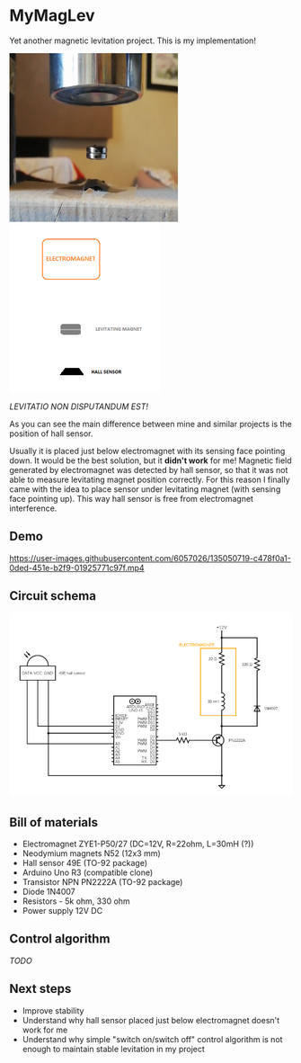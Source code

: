 # MyMagLev
Yet another magnetic levitation project. This is my implementation!

<img src="/doc/demo-image.png" width="300" height="300"/><img src="/doc/hall-sensor-position.png" height="300" />

<i>LEVITATIO NON DISPUTANDUM EST!</i>

As you can see the main difference between mine and similar projects is the position of hall sensor. 

Usually it is placed just below electromagnet  with its sensing face pointing down.
It would be the best solution, but it **didn't work** for me!
Magnetic field generated by electromagnet was detected by hall sensor, so that it was not able to measure levitating magnet position correctly.
For this reason I finally came with the idea to place sensor under levitating magnet (with sensing face pointing up). This way hall sensor 
is free from electromagnet interference.

## Demo
https://user-images.githubusercontent.com/6057026/135050719-c478f0a1-0ded-451e-b2f9-01925771c97f.mp4

## Circuit schema
<img src="/doc/circuit.png" width="800" />

## Bill of materials
* Electromagnet ZYE1-P50/27 (DC=12V, R=22ohm, L=30mH (?))
* Neodymium magnets N52 (12x3 mm)
* Hall sensor 49E (TO-92 package)
* Arduino Uno R3 (compatible clone)
* Transistor NPN PN2222A (TO-92 package)
* Diode 1N4007
* Resistors - 5k ohm, 330 ohm 
* Power supply 12V DC

## Control algorithm
*TODO*

## Next steps
* Improve stability
* Understand why hall sensor placed just below electromagnet doesn't work for me
* Understand why simple "switch on/switch off" control algorithm is not enough to maintain stable levitation in my project
